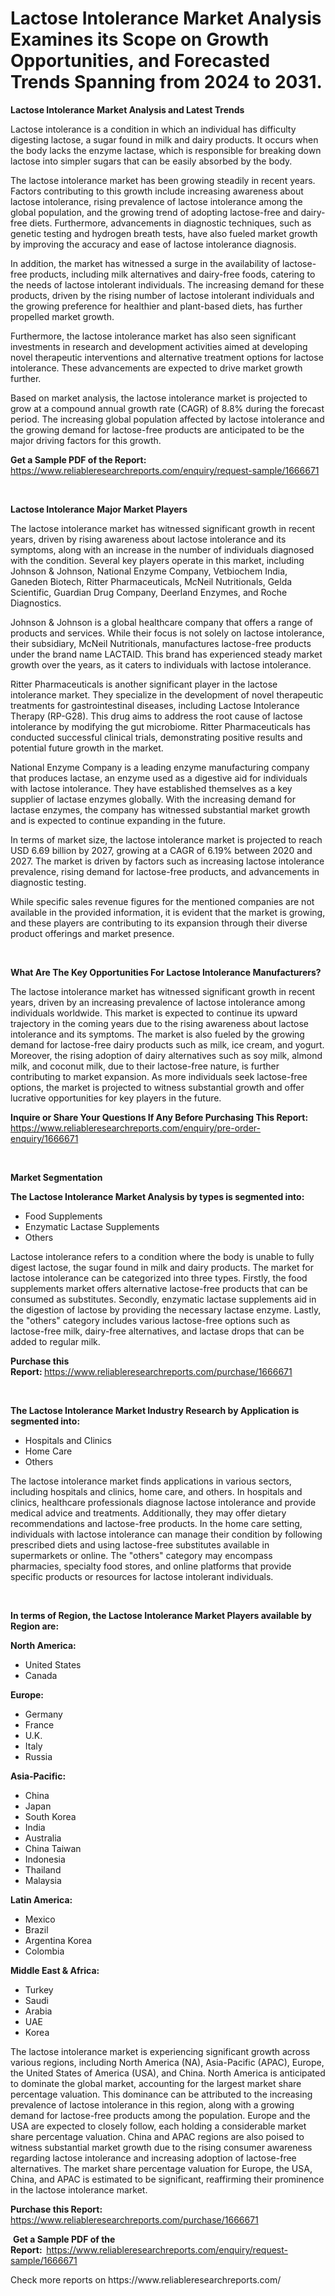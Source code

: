 <p><h1>Lactose Intolerance Market Analysis Examines its Scope on Growth Opportunities, and Forecasted Trends Spanning from 2024 to 2031.</h1></p><p><strong>Lactose Intolerance Market Analysis and Latest Trends</strong></p>
<p><p>Lactose intolerance is a condition in which an individual has difficulty digesting lactose, a sugar found in milk and dairy products. It occurs when the body lacks the enzyme lactase, which is responsible for breaking down lactose into simpler sugars that can be easily absorbed by the body.</p><p>The lactose intolerance market has been growing steadily in recent years. Factors contributing to this growth include increasing awareness about lactose intolerance, rising prevalence of lactose intolerance among the global population, and the growing trend of adopting lactose-free and dairy-free diets. Furthermore, advancements in diagnostic techniques, such as genetic testing and hydrogen breath tests, have also fueled market growth by improving the accuracy and ease of lactose intolerance diagnosis.</p><p>In addition, the market has witnessed a surge in the availability of lactose-free products, including milk alternatives and dairy-free foods, catering to the needs of lactose intolerant individuals. The increasing demand for these products, driven by the rising number of lactose intolerant individuals and the growing preference for healthier and plant-based diets, has further propelled market growth.</p><p>Furthermore, the lactose intolerance market has also seen significant investments in research and development activities aimed at developing novel therapeutic interventions and alternative treatment options for lactose intolerance. These advancements are expected to drive market growth further.</p><p>Based on market analysis, the lactose intolerance market is projected to grow at a compound annual growth rate (CAGR) of 8.8% during the forecast period. The increasing global population affected by lactose intolerance and the growing demand for lactose-free products are anticipated to be the major driving factors for this growth.</p></p>
<p><strong>Get a Sample PDF of the Report:&nbsp;</strong> <a href="https://www.reliableresearchreports.com/enquiry/request-sample/1666671">https://www.reliableresearchreports.com/enquiry/request-sample/1666671</a></p>
<p>&nbsp;</p>
<p><strong>Lactose Intolerance Major Market Players</strong></p>
<p><p>The lactose intolerance market has witnessed significant growth in recent years, driven by rising awareness about lactose intolerance and its symptoms, along with an increase in the number of individuals diagnosed with the condition. Several key players operate in this market, including Johnson & Johnson, National Enzyme Company, Vetbiochem India, Ganeden Biotech, Ritter Pharmaceuticals, McNeil Nutritionals, Gelda Scientific, Guardian Drug Company, Deerland Enzymes, and Roche Diagnostics.</p><p>Johnson & Johnson is a global healthcare company that offers a range of products and services. While their focus is not solely on lactose intolerance, their subsidiary, McNeil Nutritionals, manufactures lactose-free products under the brand name LACTAID. This brand has experienced steady market growth over the years, as it caters to individuals with lactose intolerance.</p><p>Ritter Pharmaceuticals is another significant player in the lactose intolerance market. They specialize in the development of novel therapeutic treatments for gastrointestinal diseases, including Lactose Intolerance Therapy (RP-G28). This drug aims to address the root cause of lactose intolerance by modifying the gut microbiome. Ritter Pharmaceuticals has conducted successful clinical trials, demonstrating positive results and potential future growth in the market.</p><p>National Enzyme Company is a leading enzyme manufacturing company that produces lactase, an enzyme used as a digestive aid for individuals with lactose intolerance. They have established themselves as a key supplier of lactase enzymes globally. With the increasing demand for lactase enzymes, the company has witnessed substantial market growth and is expected to continue expanding in the future.</p><p>In terms of market size, the lactose intolerance market is projected to reach USD 6.69 billion by 2027, growing at a CAGR of 6.19% between 2020 and 2027. The market is driven by factors such as increasing lactose intolerance prevalence, rising demand for lactose-free products, and advancements in diagnostic testing.</p><p>While specific sales revenue figures for the mentioned companies are not available in the provided information, it is evident that the market is growing, and these players are contributing to its expansion through their diverse product offerings and market presence.</p></p>
<p>&nbsp;</p>
<p><strong>What Are The Key Opportunities For Lactose Intolerance Manufacturers?</strong></p>
<p><p>The lactose intolerance market has witnessed significant growth in recent years, driven by an increasing prevalence of lactose intolerance among individuals worldwide. This market is expected to continue its upward trajectory in the coming years due to the rising awareness about lactose intolerance and its symptoms. The market is also fueled by the growing demand for lactose-free dairy products such as milk, ice cream, and yogurt. Moreover, the rising adoption of dairy alternatives such as soy milk, almond milk, and coconut milk, due to their lactose-free nature, is further contributing to market expansion. As more individuals seek lactose-free options, the market is projected to witness substantial growth and offer lucrative opportunities for key players in the future.</p></p>
<p><strong>Inquire or Share Your Questions If Any Before Purchasing This Report:</strong> <a href="https://www.reliableresearchreports.com/enquiry/pre-order-enquiry/1666671">https://www.reliableresearchreports.com/enquiry/pre-order-enquiry/1666671</a></p>
<p>&nbsp;</p>
<p><strong>Market Segmentation</strong></p>
<p><strong>The Lactose Intolerance Market Analysis by types is segmented into:</strong></p>
<p><ul><li>Food Supplements</li><li>Enzymatic Lactase Supplements</li><li>Others</li></ul></p>
<p><p>Lactose intolerance refers to a condition where the body is unable to fully digest lactose, the sugar found in milk and dairy products. The market for lactose intolerance can be categorized into three types. Firstly, the food supplements market offers alternative lactose-free products that can be consumed as substitutes. Secondly, enzymatic lactase supplements aid in the digestion of lactose by providing the necessary lactase enzyme. Lastly, the "others" category includes various lactose-free options such as lactose-free milk, dairy-free alternatives, and lactase drops that can be added to regular milk.</p></p>
<p><strong>Purchase this Report:&nbsp;</strong><a href="https://www.reliableresearchreports.com/purchase/1666671">https://www.reliableresearchreports.com/purchase/1666671</a></p>
<p>&nbsp;</p>
<p><strong>The Lactose Intolerance Market Industry Research by Application is segmented into:</strong></p>
<p><ul><li>Hospitals and Clinics</li><li>Home Care</li><li>Others</li></ul></p>
<p><p>The lactose intolerance market finds applications in various sectors, including hospitals and clinics, home care, and others. In hospitals and clinics, healthcare professionals diagnose lactose intolerance and provide medical advice and treatments. Additionally, they may offer dietary recommendations and lactose-free products. In the home care setting, individuals with lactose intolerance can manage their condition by following prescribed diets and using lactose-free substitutes available in supermarkets or online. The "others" category may encompass pharmacies, specialty food stores, and online platforms that provide specific products or resources for lactose intolerant individuals.</p></p>
<p>&nbsp;</p>
<p><strong>In terms of Region, the Lactose Intolerance Market Players available by Region are:</strong></p>
<p>
    <p> <strong> North America: </strong>
        <ul>
            <li>United States</li>
            <li>Canada</li>
        </ul>
        </p> 
    <p> <strong> Europe: </strong>
        <ul>
            <li>Germany</li>
            <li>France</li>
            <li>U.K.</li>
            <li>Italy</li>
            <li>Russia</li>
        </ul>
        </p> 
    <p> <strong> Asia-Pacific: </strong>
        <ul>
            <li>China</li>
            <li>Japan</li>
            <li>South Korea</li>
            <li>India</li>
            <li>Australia</li>
            <li>China Taiwan</li>
            <li>Indonesia</li>
            <li>Thailand</li>
            <li>Malaysia</li>
        </ul>
        </p> 
    <p> <strong> Latin America: </strong>
        <ul>
            <li>Mexico</li>
            <li>Brazil</li>
            <li>Argentina Korea</li>
            <li>Colombia</li>
        </ul>
        </p> 
    <p> <strong> Middle East & Africa: </strong>
        <ul>
            <li>Turkey</li>
            <li>Saudi</li>
            <li>Arabia</li>
            <li>UAE</li>
            <li>Korea</li>
        </ul>
    </p>
    </p>
<p><p>The lactose intolerance market is experiencing significant growth across various regions, including North America (NA), Asia-Pacific (APAC), Europe, the United States of America (USA), and China. North America is anticipated to dominate the global market, accounting for the largest market share percentage valuation. This dominance can be attributed to the increasing prevalence of lactose intolerance in this region, along with a growing demand for lactose-free products among the population. Europe and the USA are expected to closely follow, each holding a considerable market share percentage valuation. China and APAC regions are also poised to witness substantial market growth due to the rising consumer awareness regarding lactose intolerance and increasing adoption of lactose-free alternatives. The market share percentage valuation for Europe, the USA, China, and APAC is estimated to be significant, reaffirming their prominence in the lactose intolerance market.</p></p>
<p><strong>Purchase this Report: </strong><a href="https://www.reliableresearchreports.com/purchase/1666671">https://www.reliableresearchreports.com/purchase/1666671</a></p>
<p>&nbsp;<strong>Get a Sample PDF of the Report:&nbsp;&nbsp;</strong><a href="https://www.reliableresearchreports.com/enquiry/request-sample/1666671">https://www.reliableresearchreports.com/enquiry/request-sample/1666671</a></p>
<p><strong></strong></p>
<p>Check more reports on https://www.reliableresearchreports.com/</p>